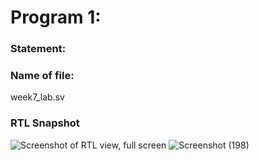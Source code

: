 # Program 1: 
### Statement: 

### Name of file:
week7_lab.sv

### RTL Snapshot
![Screenshot of RTL view, full screen]()
![Screenshot (198)](https://github.com/user-attachments/assets/781a6b0b-b02c-4611-9b2c-11db55347fad)
